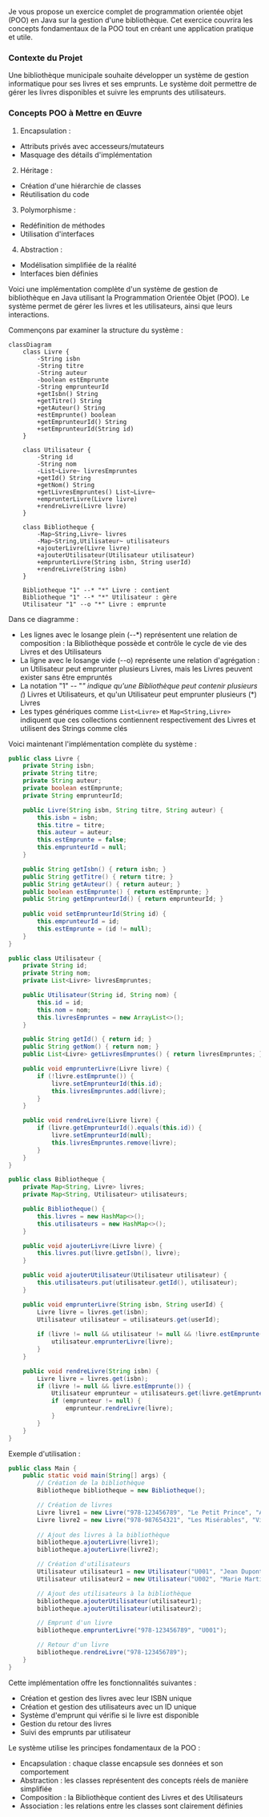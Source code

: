 Je vous propose un exercice complet de programmation orientée objet (POO) en Java sur la gestion d'une bibliothèque. Cet exercice couvrira les concepts fondamentaux de la POO tout en créant une application pratique et utile.

### Contexte du Projet

Une bibliothèque municipale souhaite développer un système de gestion informatique pour ses livres et ses emprunts. Le système doit permettre de gérer les livres disponibles et suivre les emprunts des utilisateurs.

### Concepts POO à Mettre en Œuvre

1. Encapsulation :
  - Attributs privés avec accesseurs/mutateurs
  - Masquage des détails d'implémentation


2. Héritage :
  - Création d'une hiérarchie de classes
  - Réutilisation du code


3. Polymorphisme :
  - Redéfinition de méthodes
  - Utilisation d'interfaces


4. Abstraction :
  - Modélisation simplifiée de la réalité
  - Interfaces bien définies



Voici une implémentation complète d'un système de gestion de bibliothèque en Java utilisant la Programmation Orientée Objet (POO). Le système permet de gérer les livres et les utilisateurs, ainsi que leurs interactions.

Commençons par examiner la structure du système :
```mermaid
classDiagram
    class Livre {
        -String isbn
        -String titre
        -String auteur
        -boolean estEmprunte
        -String emprunteurId
        +getIsbn() String
        +getTitre() String
        +getAuteur() String
        +estEmprunte() boolean
        +getEmprunteurId() String
        +setEmprunteurId(String id)
    }
    
    class Utilisateur {
        -String id
        -String nom
        -List~Livre~ livresEmpruntes
        +getId() String
        +getNom() String
        +getLivresEmpruntes() List~Livre~
        +emprunterLivre(Livre livre)
        +rendreLivre(Livre livre)
    }
    
    class Bibliotheque {
        -Map~String,Livre~ livres
        -Map~String,Utilisateur~ utilisateurs
        +ajouterLivre(Livre livre)
        +ajouterUtilisateur(Utilisateur utilisateur)
        +emprunterLivre(String isbn, String userId)
        +rendreLivre(String isbn)
    }

    Bibliotheque "1" --* "*" Livre : contient
    Bibliotheque "1" --* "*" Utilisateur : gère
    Utilisateur "1" --o "*" Livre : emprunte
```




Dans ce diagramme :

- Les lignes avec le losange plein (--*) représentent une relation de composition : la Bibliothèque possède et contrôle le cycle de vie des Livres et des Utilisateurs
- La ligne avec le losange vide (--o) représente une relation d'agrégation : un Utilisateur peut emprunter plusieurs Livres, mais les Livres peuvent exister sans être empruntés
- La notation "1" -- "*" indique qu'une Bibliothèque peut contenir plusieurs (*) Livres et Utilisateurs, et qu'un Utilisateur peut emprunter plusieurs (*) Livres
- Les types génériques comme `List<Livre>` et `Map<String,Livre>` indiquent que ces collections contiennent respectivement des Livres et utilisent des Strings comme clés

Voici maintenant l'implémentation complète du système :

```java
public class Livre {
    private String isbn;
    private String titre;
    private String auteur;
    private boolean estEmprunte;
    private String emprunteurId;

    public Livre(String isbn, String titre, String auteur) {
        this.isbn = isbn;
        this.titre = titre;
        this.auteur = auteur;
        this.estEmprunte = false;
        this.emprunteurId = null;
    }

    public String getIsbn() { return isbn; }
    public String getTitre() { return titre; }
    public String getAuteur() { return auteur; }
    public boolean estEmprunte() { return estEmprunte; }
    public String getEmprunteurId() { return emprunteurId; }
    
    public void setEmprunteurId(String id) {
        this.emprunteurId = id;
        this.estEmprunte = (id != null);
    }
}

public class Utilisateur {
    private String id;
    private String nom;
    private List<Livre> livresEmpruntes;

    public Utilisateur(String id, String nom) {
        this.id = id;
        this.nom = nom;
        this.livresEmpruntes = new ArrayList<>();
    }

    public String getId() { return id; }
    public String getNom() { return nom; }
    public List<Livre> getLivresEmpruntes() { return livresEmpruntes; }

    public void emprunterLivre(Livre livre) {
        if (!livre.estEmprunte()) {
            livre.setEmprunteurId(this.id);
            this.livresEmpruntes.add(livre);
        }
    }

    public void rendreLivre(Livre livre) {
        if (livre.getEmprunteurId().equals(this.id)) {
            livre.setEmprunteurId(null);
            this.livresEmpruntes.remove(livre);
        }
    }
}

public class Bibliotheque {
    private Map<String, Livre> livres;
    private Map<String, Utilisateur> utilisateurs;

    public Bibliotheque() {
        this.livres = new HashMap<>();
        this.utilisateurs = new HashMap<>();
    }

    public void ajouterLivre(Livre livre) {
        this.livres.put(livre.getIsbn(), livre);
    }

    public void ajouterUtilisateur(Utilisateur utilisateur) {
        this.utilisateurs.put(utilisateur.getId(), utilisateur);
    }

    public void emprunterLivre(String isbn, String userId) {
        Livre livre = livres.get(isbn);
        Utilisateur utilisateur = utilisateurs.get(userId);
        
        if (livre != null && utilisateur != null && !livre.estEmprunte()) {
            utilisateur.emprunterLivre(livre);
        }
    }

    public void rendreLivre(String isbn) {
        Livre livre = livres.get(isbn);
        if (livre != null && livre.estEmprunte()) {
            Utilisateur emprunteur = utilisateurs.get(livre.getEmprunteurId());
            if (emprunteur != null) {
                emprunteur.rendreLivre(livre);
            }
        }
    }
}
```

Exemple d'utilisation :

```java
public class Main {
    public static void main(String[] args) {
        // Création de la bibliothèque
        Bibliotheque bibliotheque = new Bibliotheque();

        // Création de livres
        Livre livre1 = new Livre("978-123456789", "Le Petit Prince", "Antoine de Saint-Exupéry");
        Livre livre2 = new Livre("978-987654321", "Les Misérables", "Victor Hugo");
        
        // Ajout des livres à la bibliothèque
        bibliotheque.ajouterLivre(livre1);
        bibliotheque.ajouterLivre(livre2);

        // Création d'utilisateurs
        Utilisateur utilisateur1 = new Utilisateur("U001", "Jean Dupont");
        Utilisateur utilisateur2 = new Utilisateur("U002", "Marie Martin");

        // Ajout des utilisateurs à la bibliothèque
        bibliotheque.ajouterUtilisateur(utilisateur1);
        bibliotheque.ajouterUtilisateur(utilisateur2);

        // Emprunt d'un livre
        bibliotheque.emprunterLivre("978-123456789", "U001");

        // Retour d'un livre
        bibliotheque.rendreLivre("978-123456789");
    }
}
```

Cette implémentation offre les fonctionnalités suivantes :

- Création et gestion des livres avec leur ISBN unique
- Création et gestion des utilisateurs avec un ID unique
- Système d'emprunt qui vérifie si le livre est disponible
- Gestion du retour des livres
- Suivi des emprunts par utilisateur

Le système utilise les principes fondamentaux de la POO :

- Encapsulation : chaque classe encapsule ses données et son comportement
- Abstraction : les classes représentent des concepts réels de manière simplifiée
- Composition : la Bibliothèque contient des Livres et des Utilisateurs
- Association : les relations entre les classes sont clairement définies
